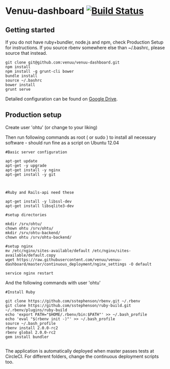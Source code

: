 # Venuu-dashboard [![Build Status](https://circleci.com/gh/venuu/venuu-dashboard.png?circle-token=c78cb6dacd86ddba01a411456ea2ab0bef6ce414)](https://circleci.com/gh/venuu/venuu-dashboard)

## Getting started

If you do not have ruby+bundler, node.js and npm, check Production Setup for instructions. If you source rbenv somewhere else than ~/.bashrc, please source that instead.

```
git clone git@github.com:venuu/venuu-dashboard.git
npm install
npm install -g grunt-cli bower 
bundle install
source ~/.bashrc
bower install
grunt serve
```

Detailed configuration can be found on [Google Drive](https://docs.google.com/document/d/1ptHqRnnKQh2z2oObZt5Df3rILxeJ84YM_uBMEtYwNeU).

## Production setup

Create user 'ohtu' (or change to your liking)

Then run following commands as root ( or sudo ) to install all necessary software - should run fine as a script on Ubuntu 12.04

```
#Basic server configuration

apt-get update
apt-get -y upgrade
apt-get install -y nginx
apt-get install -y git



#Ruby and Rails-api need these

apt-get install -y libssl-dev
apt-get install libsqlite3-dev

#setup directories
  
mkdir /srv/ohtu/
chown ohtu /srv/ohtu/
mkdir /srv/ohtu-backend/
chown ohtu /srv/ohtu-backend/

#setup nginx
mv /etc/nginx/sites-available/default /etc/nginx/sites-available/default.copy
wget https://raw.githubusercontent.com/venuu/venuu-dashboard/master/continuous_deployment/nginx_settings -O default

service nginx restart
```

And the following commands with user 'ohtu'

```
#Install Ruby

git clone https://github.com/sstephenson/rbenv.git ~/.rbenv
git clone https://github.com/sstephenson/ruby-build.git ~/.rbenv/plugins/ruby-build
echo 'export PATH="$HOME/.rbenv/bin:$PATH"' >> ~/.bash_profile
echo 'eval "$(rbenv init -)"' >> ~/.bash_profile
source ~/.bash_profile
rbenv install 2.0.0-rc2
rbenv global 2.0.0-rc2
gem install bundler


```

The application is automatically deployed when master passes tests at CircleCI.
For different folders, change the continuous deployment scripts too.




